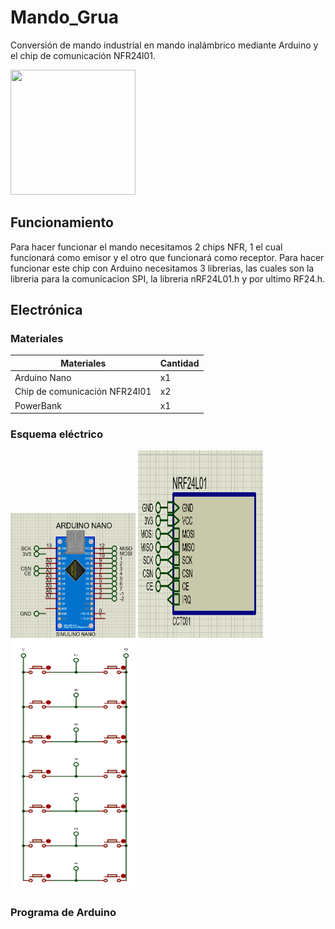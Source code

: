 # Mando_Grua
Conversión de mando industrial en mando inalámbrico mediante Arduino y el chip de comunicación NFR24l01.

<img src="https://external-content.duckduckgo.com/iu/?u=https%3A%2F%2Ftse1.mm.bing.net%2Fth%3Fid%3DOIP.4HBfNvu16CmaQU3-s2PuDAHaHa%26pid%3DApi&f=1" width="200" height="200" />

## Funcionamiento

Para hacer funcionar el mando necesitamos 2 chips NFR, 1 el cual funcionará como emisor y el otro que funcionará como receptor. Para hacer funcionar este chip con Arduino necesitamos 3 librerias, las cuales son la libreria para la comunicacion SPI, la libreria nRF24L01.h y por ultimo RF24.h. 

## Electrónica

### Materiales


Materiales | Cantidad
------------ | -------------
Arduino Nano | x1
Chip de comunicación NFR24l01 | x2
PowerBank | x1


### Esquema eléctrico

<img src="https://github.com/LSB-ELEK/Mando_Grua/blob/main/img/NANO.png?raw=true" width="200" height="200" />
<img src="https://github.com/LSB-ELEK/Mando_Grua/blob/main/img/NRF24L01.png?raw=true" width="200" height="300" />
<img src="https://github.com/LSB-ELEK/Mando_Grua/blob/main/img/buttons.png?raw=true" width="200" height="400" />


### Programa de Arduino
